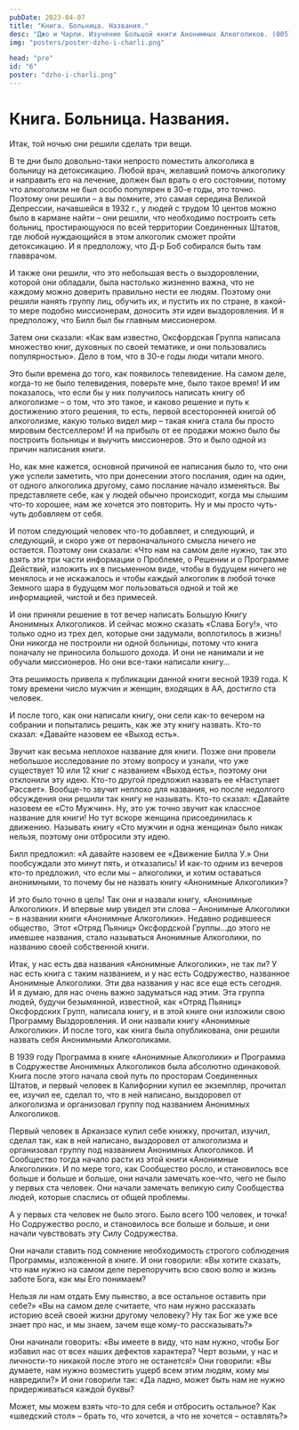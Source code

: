 ```yaml
---
pubDate: 2023-04-07
title: "Книга. Больница. Названия."
desc: "Джо и Чарли. Изучение Большой книги Анонимных Алкоголиков. (005) "
img: "posters/poster-dzho-i-charli.png"

head: "pre"
id: "6"
poster: "dzho-i-charli.png"
---
```


# Книга. Больница. Названия.

Итак, той ночью они решили сделать три вещи.

В те дни было довольно-таки непросто поместить алкоголика в больницу на детоксикацию. Любой врач, желавший помочь алкоголику и направить его на лечение, должен был врать о его состоянии, потому что алкоголизм не был особо популярен в 30-е годы, это точно. Поэтому они решили – а вы помните, это самая середина Великой Депрессии, начавшейся в 1932 г., у людей с трудом 10 центов можно было в кармане найти – они решили, что необходимо построить сеть больниц, простирающуюся по всей территории Соединенных Штатов, где любой нуждающийся в этом алкоголик сможет пройти детоксикацию. И я предположу, что Д-р Боб собирался быть там главврачом.

И также они решили, что это небольшая весть о выздоровлении, которой они обладали, была настолько жизненно важна, что не каждому можно доверить правильно нести ее людям. Поэтому они решили нанять группу лиц, обучить их, и пустить их по стране, в какой-то мере подобно миссионерам, доносить эти идеи выздоровления. И я предположу, что Билл был бы главным миссионером.

Затем они сказали: «Как вам известно, Оксфордская Группа написала множество книг, духовных по своей тематике, и они пользовались популярностью». Дело в том, что в 30-е годы люди читали много.

Это были времена до того, как появилось телевидение. На самом деле, когда-то не было телевидения, поверьте мне, было такое время! И им показалось, что если бы у них получилось написать книгу об алкоголизме – о том, что это такое, и каково решение и путь к достижению этого решения, то есть, первой всесторонней книгой об алкоголизме, какую только видел мир – такая книга стала бы просто мировым бестселлером! И на прибыль от ее продажи можно было бы построить больницы и выучить миссионеров. Это и было одной из причин написания книги.

Но, как мне кажется, основной причиной ее написания было то, что они уже успели заметить, что при донесении этого послания, один на один, от одного алкоголика другому, само послание начало изменяться. Вы представляете себе, как у людей обычно происходит, когда мы слышим что-то хорошее, нам же хочется это повторить. Ну и мы просто чуть-чуть добавляем от себя.

И потом следующий человек что-то добавляет, и следующий, и следующий, и скоро уже от первоначального смысла ничего не остается. Поэтому они сказали: «Что нам на самом деле нужно, так это взять эти три части информации о Проблеме, о Решении и о Программе Действий, изложить их в письменном виде, чтобы в будущем ничего не менялось и не искажалось и чтобы каждый алкоголик в любой точке Земного шара в будущем мог пользоваться одной и той же информацией, чистой и без примесей.

И они приняли решение в тот вечер написать Большую Книгу Анонимных Алкоголиков. И сейчас можно сказать «Слава Богу!», что только одно из трех дел, которые они задумали, воплотилось в жизнь! Они никогда не построили ни одной больницы, потому что книга поначалу не приносила большого дохода. И они не нанимали и не обучали миссионеров. Но они все-таки написали книгу…

Эта решимость привела к публикации данной книги весной 1939 года. К тому времени число мужчин и женщин, входящих в АА, достигло ста человек.

И после того, как они написали книгу, они сели как-то вечером на собрании и попытались решить, как же эту книгу назвать. Кто-то сказал: «Давайте назовем ее «Выход есть».

Звучит как весьма неплохое название для книги. Позже они провели небольшое исследование по этому вопросу и узнали, что уже существует 10 или 12 книг с названием «Выход есть», поэтому они отклонили эту идею. Кто-то другой предложил назвать ее «Наступает Рассвет». Вообще-то звучит неплохо для названия, но после недолгого обсуждения они решили так книгу не называть. Кто-то сказал: «Давайте назовем ее «Сто Мужчин». Ну, это уж точно звучит как классное название для книги! Но тут вскоре женщина присоединилась к движению. Называть книгу «Сто мужчин и одна женщина» было никак нельзя, поэтому они отбросили эту идею.

Билл предложил: «А давайте назовем ее «Движение Билла У.» Они пообсуждали это минут пять, и отказались! И как-то одним из вечеров кто-то предложил, что если мы – алкоголики, и хотим оставаться анонимными, то почему бы не назвать книгу «Анонимные Алкоголики»?

И это было точно в цель! Так они и назвали книгу, «Анонимные Алкоголики». И впервые мир увидел эти слова – Анонимные Алкоголики – в названии книги «Анонимные Алкоголики».
Недавно родившееся общество,  Этот «Отряд Пьяниц» Оксфордской Группы…до этого не имевшее названия, стало называться Анонимные Алкоголики, по названию своей собственной книги.

Итак, у нас есть два названия «Анонимные Алкоголики», не так ли? У нас есть книга с таким названием, и у нас есть Содружество, названное Анонимные Алкоголики. Эти два названия у нас все еще есть сегодня.
И я думаю, для нас очень важно задуматься над этим. Эта группа людей, будучи безымянной, известной, как «Отряд Пьяниц» Оксфордских Групп, написала книгу, и в этой книге они изложили свою Программу Выздоровления. И они назвали книгу «Анонимные Алкоголики». И после того, как книга была опубликована, они решили назвать себя Анонимными Алкоголиками.

В 1939 году Программа в книге «Анонимные Алкоголики» и Программа в Содружестве Анонимных Алкоголиков была абсолютно одинаковой. Книга после этого начала свой путь по просторам Соединенных Штатов, и первый человек в Калифорнии купил ее экземпляр, прочитал ее, изучил ее, сделал то, что в ней написано, выздоровел от алкоголизма и организовал группу под названием Анонимных Алкоголиков.

Первый человек в Арканзасе купил себе книжку, прочитал, изучил, сделал так, как в ней написано, выздоровел от алкоголизма и организовал группу под названием Анонимных Алкоголиков. И Сообщество тогда начало расти из этой книги «Анонимные Алкоголики».
И по мере того, как Сообщество росло, и становилось все больше и больше и больше, они начали замечать кое-что, чего не было у первых ста человек. Они начали замечать великую силу Сообщества людей, которые спаслись от общей проблемы.

А у первых ста человек не было этого. Было всего 100 человек, и точка! Но Содружество росло, и становилось все больше и больше, и они начали чувствовать эту Силу Содружества.

Они начали ставить под сомнение необходимость строгого соблюдения Программы, изложенной в книге. И они говорили: «Вы хотите сказать, что нам нужно на самом деле перепоручить всю свою волю и жизнь заботе Бога, как мы Его понимаем?

Нельзя ли нам отдать Ему пьянство, а все остальное оставить при себе?» «Вы на самом деле считаете, что нам нужно рассказать историю всей своей жизни другому человеку? Ну так Бог же уже все знает про нас, и мы знаем, зачем еще кому-то рассказывать?»

Они начинали говорить: «Вы имеете в виду, что нам нужно, чтобы Бог избавил нас от всех наших дефектов характера? Черт возьми, у нас и личности-то никакой после этого не останется!» Они говорили: «Вы думаете, нам нужно возместить ущерб всем этим людям, кому мы навредили?» И они говорили так: «Да ладно, может быть нам не нужно придерживаться каждой буквы?

Может, мы можем взять что-то для себя и отбросить остальное? Как «шведский стол» – брать то, что хочется, а что не хочется – оставлять?»
